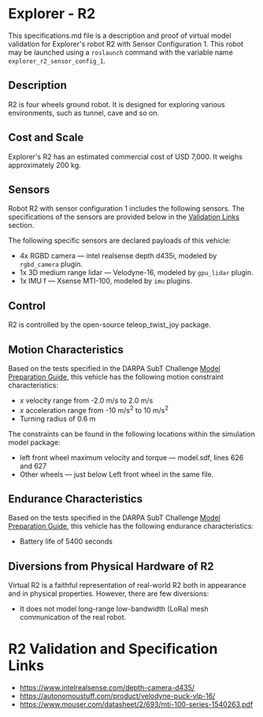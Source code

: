 <!--- This is a Markdown description of a robot model submitted for inclusion in the
DARPA Subterranean Challenge Technology Repository -->
# Explorer - R2
This specifications.md file is a description and proof of virtual model validation for
Explorer's robot R2 with Sensor Configuration 1. This robot may be launched using
a `roslaunch` command with the variable name `explorer_r2_sensor_config_1`.
## Description
R2 is four wheels ground robot. It is designed for exploring various environments, such as tunnel, cave and so on.

## Cost and Scale
Explorer's R2 has an estimated commercial cost of USD 7,000. It weighs approximately 200 kg.

## Sensors
Robot R2 with sensor configuration 1 includes the following sensors. The specifications of the sensors are provided below in
the [Validation Links](#validation_links) section.

The following specific sensors are declared payloads of this vehicle:

* 4x RGBD camera &mdash; intel realsense depth d435i, modeled by `rgbd_camera` plugin.
* 1x 3D medium range lidar &mdash; Velodyne-16, modeled by `gpu_lidar` plugin.
* 1x IMU f &mdash; Xsense MTI-100, modeled by `imu` plugins.

## Control
R2 is controlled by the open-source teleop_twist_joy package.

## Motion Characteristics
Based on the tests specified in the DARPA SubT Challenge [Model Preparation
Guide](https://subtchallenge.com/\<fix_me\>), this vehicle has the following motion
constraint characteristics:

* _x_ velocity range from -2.0 m/s to 2.0 m/s
* _x_ acceleration range from -10 m/s<sup>2</sup> to 10 m/s<sup>2</sup>
* Turning radius of 0.6 m

The constraints can be found in the following locations within the simulation model
package:

* left front wheel maximum velocity and torque &mdash; model.sdf, lines 626 and 627
* Other wheels &mdash; just below Left front wheel in the same file.

## Endurance Characteristics
Based on the tests specified in the DARPA SubT Challenge [Model Preparation
Guide](https://subtchallenge.com/\<fix_me\>), this vehicle has the following
endurance characteristics:

* Battery life of 5400 seconds

## Diversions from Physical Hardware of R2
Virtual R2 is a faithful representation of real-world R2 both in appearance and
in physical properties. However, there are few diversions:
* It does not model long-range low-bandwidth (LoRa) mesh communication of the real robot.

# <a name="validation_links"></a>R2 Validation and Specification Links

* https://www.intelrealsense.com/depth-camera-d435/
* https://autonomoustuff.com/product/velodyne-puck-vlp-16/
* https://www.mouser.com/datasheet/2/693/mti-100-series-1540263.pdf
